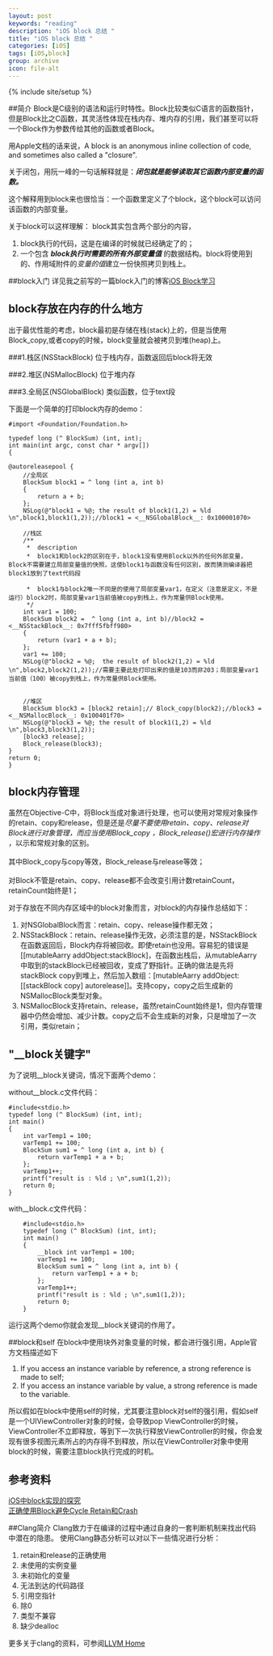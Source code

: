 ```yaml
---
layout: post
keywords: "reading"
description: "iOS block 总结 "
title: "iOS block 总结 "
categories: [iOS]
tags: [iOS,block]
group: archive
icon: file-alt
---
```

{% include site/setup %}

##简介
Block是C级别的语法和运行时特性。Block比较类似C语言的函数指针，但是Block比之C函数，其灵活性体现在栈内存、堆内存的引用，我们甚至可以将一个Block作为参数传给其他的函数或者Block。

用Apple文档的话来说，A block is an anonymous inline collection of code, and sometimes also called a "closure".

关于闭包，用阮一峰的一句话解释就是：***闭包就是能够读取其它函数内部变量的函数。***


这个解释用到block来也很恰当：一个函数里定义了个block，这个block可以访问该函数的内部变量。

关于block可以这样理解：
block其实包含两个部分的内容，
1. block执行的代码，这是在编译的时候就已经确定了的；
2. 一个包含 ***block执行时需要的所有外部变量值*** 的数据结构。block将使用到的、作用域附件的*变量的值*建立一份快照拷贝到栈上。


##block入门
详见我之前写的一篇block入门的博客[iOS Block学习](http://blog.csdn.net/yhawaii/article/details/7556739>)


## block存放在内存的什么地方
出于最优性能的考虑，block最初是存储在栈(stack)上的，但是当使用Block_copy,或者copy的时候，block变量就会被拷贝到堆(heap)上。

###1.栈区(NSStackBlock)
位于栈内存，函数返回后block将无效

###2.堆区(NSMallocBlock)
位于堆内存

###3.全局区(NSGlobalBlock)
类似函数，位于text段

下面是一个简单的打印block内存的demo：
	
	#import <Foundation/Foundation.h>

	typedef long (^ BlockSum) (int, int);
	int main(int argc, const char * argv[])
	{

    @autoreleasepool {
        //全局区
        BlockSum block1 = ^ long (int a, int b)
        {
            return a + b;
        };
        NSLog(@"block1 = %@; the result of block1(1,2) = %ld \n",block1,block1(1,2));//block1 = <__NSGlobalBlock__: 0x100001070>
	
        //栈区
        /**
         *  description
         *  block1和block2的区别在于，block1没有使用Block以外的任何外部变量，Block不需要建立局部变量值的快照，这使block1与函数没有任何区别，故而猜测编译器把block1放到了text代码段
         
         *  block1与block2唯一不同是的使用了局部变量var1，在定义（注意是定义，不是运行）block2时，局部变量var1当前值被copy到栈上，作为常量供Block使用。
         */
        int var1 = 100;
        BlockSum block2 =  ^ long (int a, int b)//block2 = <__NSStackBlock__: 0x7fff5fbff980>
        {
            return (var1 + a + b);
        };
        var1 += 100;
        NSLog(@"block2 = %@;  the result of block2(1,2) = %ld \n",block2,block2(1,2));//需要主要此处打印出来的值是103而非203；局部变量var1当前值（100）被copy到栈上，作为常量供Block使用。
        

        //堆区
        BlockSum block3 = [block2 retain];// Block_copy(block2);//block3 = <__NSMallocBlock__: 0x100401f70>
        NSLog(@"block3 = %@; the result of block1(1,2) = %ld \n",block3,block3(1,2));
        [block3 release];
        Block_release(block3);
    }
    return 0;
    }


## block内存管理
虽然在Objective-C中，将Block当成对象进行处理，也可以使用对常规对象操作的retain、copy和release，但是还是*尽量不要使用retain、copy、release对Block进行对象管理，而应当使用Block_copy ，Block_release()宏进行内存操作* ，以示和常规对象的区别。<br><br>
其中Block_copy与copy等效，Block_release与release等效； <br><br>
对Block不管是retain、copy、release都不会改变引用计数retainCount，retainCount始终是1；

对于存放在不同内存区域中的block对象而言，对block的内存操作总结如下：

1. 对NSGlobalBlock而言：retain、copy、release操作都无效；
2. NSStackBlock：retain、release操作无效，必须注意的是，NSStackBlock在函数返回后，Block内存将被回收。即使retain也没用。容易犯的错误是[[mutableAarry addObject:stackBlock]，在函数出栈后，从mutableAarry中取到的stackBlock已经被回收，变成了野指针。正确的做法是先将stackBlock copy到堆上，然后加入数组：[mutableAarry addObject:[[stackBlock copy] autorelease]]。支持copy，copy之后生成新的NSMallocBlock类型对象。
3.  NSMallocBlock支持retain、release，虽然retainCount始终是1，但内存管理器中仍然会增加、减少计数。copy之后不会生成新的对象，只是增加了一次引用，类似retain；

## "__block关键字"

为了说明__block关键词，情况下面两个demo：

without__block.c文件代码：
	
	#include<stdio.h>
	typedef long (^ BlockSum) (int, int);
	int main()
	{
		int varTemp1 = 100;
        varTemp1 += 100;
        BlockSum sum1 = ^ long (int a, int b) {
            return varTemp1 + a + b;
        };
        varTemp1++;
        printf("result is : %ld ; \n",sum1(1,2));
		return 0;
	}


with__block.c文件代码：

```
	#include<stdio.h>
	typedef long (^ BlockSum) (int, int);
	int main()
	{
		__block int varTemp1 = 100;
        varTemp1 += 100;
        BlockSum sum1 = ^ long (int a, int b) {
            return varTemp1 + a + b;
        };
        varTemp1++;
        printf("result is : %ld ; \n",sum1(1,2));
		return 0;
	}
```
运行这两个demo你就会发现__block关键词的作用了。

##block和self
在block中使用块外对象变量的时候，都会进行强引用，Apple官方文档描述如下
> 
1. If you access an instance variable by reference, a strong reference is made to self;
2. If you access an instance variable by value, a strong reference is made to the variable.

所以假如在block中使用self的时候，尤其要注意block对self的强引用，假如self是一个UIViewController对象的时候，会导致pop ViewController的时候，ViewController不立即释放，等到下一次执行释放ViewController的时候，你会发现有很多视图元素所占的内存得不到释放，所以在ViewController对象中使用block的时候，需要注意block执行完成的时机。


## 参考资料
[iOS中block实现的探究](http://blog.csdn.net/jasonblog/article/details/7756763) <br>
[正确使用Block避免Cycle Retain和Crash](http://tanqisen.github.io/blog/2013/04/19/gcd-block-cycle-retain/)

##Clang简介
Clang致力于在编译的过程中通过自身的一套判断机制来找出代码中潜在的隐患。
使用Clang静态分析可以对以下一些情况进行分析：

1. retain和release的正确使用
2. 未使用的实例变量
3. 未初始化的变量
4. 无法到达的代码路径
5. 引用空指针
6. 除0
7. 类型不兼容
8. 缺少dealloc

更多关于clang的资料，可参阅[LLVM Home](http://clang.llvm.org/)



